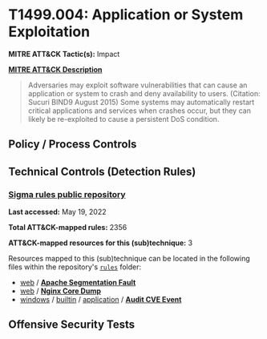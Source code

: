 # T1499.004: Application or System Exploitation
**MITRE ATT&CK Tactic(s):** Impact

**[MITRE ATT&CK Description](https://attack.mitre.org/techniques/T1499/004)**
<blockquote>Adversaries may exploit software vulnerabilities that can cause an application or system to crash and deny availability to users. (Citation: Sucuri BIND9 August 2015) Some systems may automatically restart critical applications and services when crashes occur, but they can likely be re-exploited to cause a persistent DoS condition.</blockquote>

## Policy / Process Controls
## Technical Controls (Detection Rules)
### [Sigma rules public repository](https://github.com/SigmaHQ/sigma)
**Last accessed:** May 19, 2022

**Total ATT&CK-mapped rules:** 2356

**ATT&CK-mapped resources for this (sub)technique:** 3

Resources mapped to this (sub)technique can be located in the following files within the repository's <code>[rules](https://github.com/SigmaHQ/sigma/tree/master/rules)</code> folder:

* [web](https://github.com/SigmaHQ/sigma/tree/master/rules/web/) / **[Apache Segmentation Fault](https://github.com/SigmaHQ/sigma/blob/master/rules/web/web_apache_segfault.yml)**
* [web](https://github.com/SigmaHQ/sigma/tree/master/rules/web/) / **[Nginx Core Dump](https://github.com/SigmaHQ/sigma/blob/master/rules/web/web_nginx_core_dump.yml)**
* [windows](https://github.com/SigmaHQ/sigma/tree/master/rules/windows/) / [builtin](https://github.com/SigmaHQ/sigma/tree/master/rules/windows/builtin/) / [application](https://github.com/SigmaHQ/sigma/tree/master/rules/windows/builtin/application/) / **[Audit CVE Event](https://github.com/SigmaHQ/sigma/blob/master/rules/windows/builtin/application/win_audit_cve.yml)**


## Offensive Security Tests
